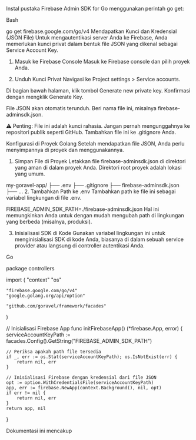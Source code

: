 Instal pustaka Firebase Admin SDK for Go menggunakan perintah go get:

Bash

go get firebase.google.com/go/v4
Mendapatkan Kunci dan Kredensial (JSON File)
Untuk mengautentikasi server Anda ke Firebase, Anda memerlukan kunci privat dalam bentuk file JSON yang dikenal sebagai Service Account Key.

1. Masuk ke Firebase Console
Masuk ke Firebase console dan pilih proyek Anda.

2. Unduh Kunci Privat
Navigasi ke Project settings > Service accounts.

Di bagian bawah halaman, klik tombol Generate new private key. Konfirmasi dengan mengklik Generate Key.

File JSON akan otomatis terunduh. Beri nama file ini, misalnya firebase-adminsdk.json.

⚠️ Penting: File ini adalah kunci rahasia. Jangan pernah mengunggahnya ke repositori publik seperti GitHub. Tambahkan file ini ke .gitignore Anda.

Konfigurasi di Proyek Golang
Setelah mendapatkan file JSON, Anda perlu menyimpannya di proyek dan menggunakannya.

1. Simpan File di Proyek
Letakkan file firebase-adminsdk.json di direktori yang aman di dalam proyek Anda. Direktori root proyek adalah lokasi yang umum.

my-goravel-app/
├── .env
├── .gitignore
├── firebase-adminsdk.json  
├── ...
2. Tambahkan Path ke .env
Tambahkan path ke file ini sebagai variabel lingkungan di file .env.

FIREBASE_ADMIN_SDK_PATH=./firebase-adminsdk.json
Hal ini memungkinkan Anda untuk dengan mudah mengubah path di lingkungan yang berbeda (misalnya, produksi).

3. Inisialisasi SDK di Kode
Gunakan variabel lingkungan ini untuk menginisialisasi SDK di kode Anda, biasanya di dalam sebuah service provider atau langsung di controller autentikasi Anda.

Go

package controllers

import (
    "context"
    "os"
    
    "firebase.google.com/go/v4"
    "google.golang.org/api/option"
    
    "github.com/goravel/framework/facades"
)

// Inisialisasi Firebase App
func initFirebaseApp() (*firebase.App, error) {
    serviceAccountKeyPath := facades.Config().GetString("FIREBASE_ADMIN_SDK_PATH")
    
    // Periksa apakah path file tersedia
    if _, err := os.Stat(serviceAccountKeyPath); os.IsNotExist(err) {
        return nil, err
    }
    
    // Inisialisasi Firebase dengan kredensial dari file JSON
    opt := option.WithCredentialsFile(serviceAccountKeyPath)
    app, err := firebase.NewApp(context.Background(), nil, opt)
    if err != nil {
        return nil, err
    }
    return app, nil
}

Dokumentasi ini mencakup